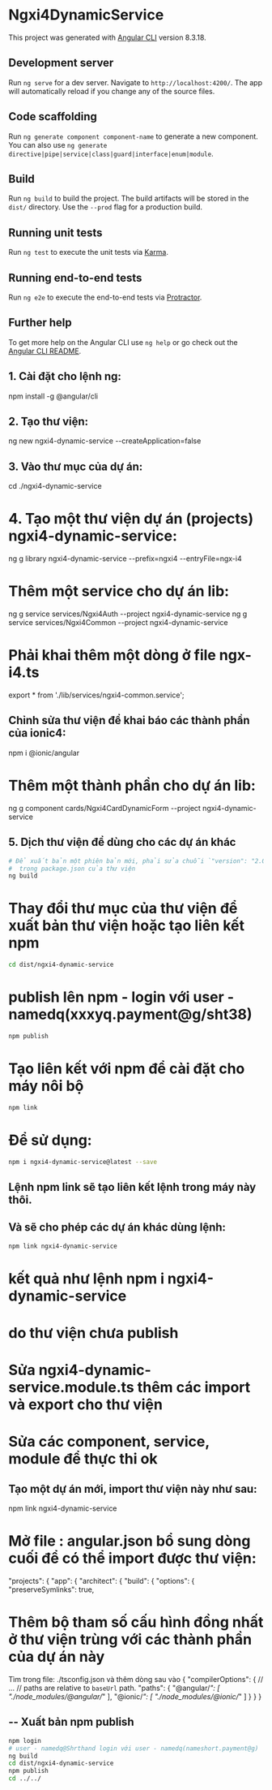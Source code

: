 # Ngxi4DynamicService

This project was generated with [Angular CLI](https://github.com/angular/angular-cli) version 8.3.18.

## Development server

Run `ng serve` for a dev server. Navigate to `http://localhost:4200/`. The app will automatically reload if you change any of the source files.

## Code scaffolding

Run `ng generate component component-name` to generate a new component. You can also use `ng generate directive|pipe|service|class|guard|interface|enum|module`.

## Build

Run `ng build` to build the project. The build artifacts will be stored in the `dist/` directory. Use the `--prod` flag for a production build.

## Running unit tests

Run `ng test` to execute the unit tests via [Karma](https://karma-runner.github.io).

## Running end-to-end tests

Run `ng e2e` to execute the end-to-end tests via [Protractor](http://www.protractortest.org/).

## Further help

To get more help on the Angular CLI use `ng help` or go check out the [Angular CLI README](https://github.com/angular/angular-cli/blob/master/README.md).



## 1. Cài đặt cho lệnh ng:
npm install -g @angular/cli

## 2. Tạo thư viện:
ng new ngxi4-dynamic-service --createApplication=false

## 3. Vào thư mục của dự án:
cd ./ngxi4-dynamic-service

# 4. Tạo một thư viện dự án (projects) ngxi4-dynamic-service:
ng g library ngxi4-dynamic-service --prefix=ngxi4 --entryFile=ngx-i4

# Thêm một service cho dự án lib:
ng g service services/Ngxi4Auth --project ngxi4-dynamic-service
ng g service services/Ngxi4Common --project ngxi4-dynamic-service

# Phải khai thêm một dòng ở file ngx-i4.ts
export * from './lib/services/ngxi4-common.service';

## Chỉnh sửa thư viện để khai báo các thành phần của ionic4:
npm i @ionic/angular

# Thêm một thành phần cho dự án lib:
ng g component cards/Ngxi4CardDynamicForm --project ngxi4-dynamic-service

## 5. Dịch thư viện để dùng cho các dự án khác
```sh
# Để xuất bản một phiên bản mới, phải sửa chuỗi `"version": "2.0.0"` tăng lên 1 version
#  trong package.json của thư viện
ng build
```

# Thay đổi thư mục của thư viện để xuất bản thư viện hoặc tạo liên kết npm
```sh
cd dist/ngxi4-dynamic-service
```

# publish lên npm - login với user - namedq(xxxyq.payment@g/sht38)
```sh
npm publish
```

# Tạo liên kết với npm để cài đặt cho máy nôi bộ 
```sh
npm link
```

# Để sử dụng:
```sh
npm i ngxi4-dynamic-service@latest --save
```
## Lệnh npm link sẽ tạo liên kết lệnh trong máy này thôi.
## Và sẽ cho phép các dự án khác dùng lệnh:
```sh
npm link ngxi4-dynamic-service
```
# kết quả như lệnh npm i ngxi4-dynamic-service
# do thư viện chưa publish


# Sửa ngxi4-dynamic-service.module.ts thêm các import và export cho thư viện

# Sửa các component, service, module để thực thi ok


## Tạo một dự án mới, import thư viện này như sau:
npm link ngxi4-dynamic-service

# Mở file : angular.json bổ sung dòng cuối để có thể import được thư viện:

  "projects": {
    "app": {
      "architect": {
        "build": {
          "options": {
            "preserveSymlinks": true,


# Thêm bộ tham số cấu hình đồng nhất ở thư viện trùng với các thành phần của dự án này
Tìm trong file: ./tsconfig.json và thêm dòng sau vào
{
  "compilerOptions": {
    // ...
    // paths are relative to `baseUrl` path.
    "paths": {
      "@angular/*": [
        "./node_modules/@angular/*"
      ],
      "@ionic/*": [
        "./node_modules/@ionic/*"
      ]
    }
  }
}

## -- Xuất bản npm publish
```sh
npm login
# user - namedq@Shrthand login với user - namedq(nameshort.payment@g)
ng build
cd dist/ngxi4-dynamic-service
npm publish
cd ../../
```